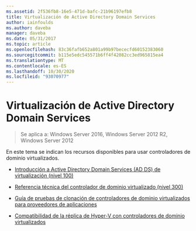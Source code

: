 ```yaml
---
ms.assetid: 2f536fb8-16e5-471d-bafc-21b96197efb8
title: Virtualización de Active Directory Domain Services
author: iainfoulds
ms.author: daveba
manager: daveba
ms.date: 05/31/2017
ms.topic: article
ms.openlocfilehash: 83c36fafb652a801a99b97bececfd60152383060
ms.sourcegitcommit: b115e5edc545571b6ff4f42082cc3ed965815ea4
ms.translationtype: MT
ms.contentlocale: es-ES
ms.lasthandoff: 10/30/2020
ms.locfileid: "93070977"
---
```

# <a name="active-directory-domain-services-virtualization"></a>Virtualización de Active Directory Domain Services

>Se aplica a: Windows Server 2016, Windows Server 2012 R2, Windows Server 2012

En este tema se indican los recursos disponibles para usar controladores de dominio virtualizados.

-   [Introducción a Active Directory Domain Services &#40;AD DS&#41; de virtualización &#40;nivel 100&#41;](../../../ad-ds/Introduction-to-Active-Directory-Domain-Services-AD-DS-Virtualization-Level-100.md)

-   [Referencia técnica del controlador de dominio virtualizado &#40;nivel 300&#41;](../../../ad-ds/deploy/virtual-dc/Virtualized-Domain-Controller-Technical-Reference--Level-300-.md)

-   [Guía de pruebas de clonación de controladores de dominio virtualizados para proveedores de aplicaciones](../../../ad-ds/reference/virtual-dc/Virtualized-Domain-Controller-Cloning-Test-Guidance-for-Application-Vendors.md)

-   [Compatibilidad de la réplica de Hyper-V con controladores de dominio virtualizados](../../../ad-ds/get-started/virtual-dc/Support-for-using-Hyper-V-Replica-for-virtualized-domain-controllers.md)



